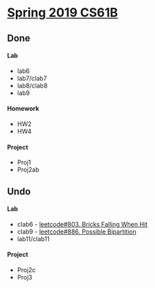 # [Spring 2019 CS61B](https://sp19.datastructur.es/)

## Done
#### Lab
- lab6
- lab7/clab7
- lab8/clab8
- lab9

#### Homework
- HW2
- HW4

#### Project
- Proj1
- Proj2ab



## Undo
#### Lab
- clab6 - [leetcode#803. Bricks Falling When Hit](https://leetcode.com/problems/bricks-falling-when-hit/)
- clab9 - [leetcode#886. Possible Bipartition](https://leetcode.com/problems/possible-bipartition/)
- lab11/clab11


#### Project
- Proj2c
- Proj3
